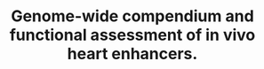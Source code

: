 ---
layout: page
title: " Genome-wide compendium and functional assessment of in vivo heart enhancers."
breadcrumb: true
categories:
    - publication
## publication related information
pub:
    authors: " Diane E. Dickel, Iros Barozzi, Yiwen Zhu, Yoko Fukuda-Yuzawa, Marco Osterwalder, Brandon J. Mannion, Dalit May, Cailyn H. Spurrell, Ingrid Plajzer-Frick, Catherine S. Pickle, Elizabeth Lee, Tyler H. Garvin, Momoe Kato, Jennifer A. Akiyama, Veena Afzal, Ah Young Lee, David U. Gorkin, Bing Ren, Edward M. Rubin, Axel Visel,  Len A. Pennacchio"
    journal: " Nature communications"
    date: 2016-10-05
    doi:  10.1038/ncomms12923
    volume:  7
    pages:  12923
    abstract: " Whole-genome sequencing is identifying growing numbers of non-coding variants in  human disease studies, but the lack of accurate functional annotations prevents their interpretation. We describe the genome-wide landscape of distant-acting enhancers active in the developing and adult human heart, an organ whose impairment is a predominant cause of mortality and morbidity. Using integrative analysis of textgreater35 epigenomic data sets from mouse and human pre- and postnatal hearts we created a comprehensive reference of textgreater80,000 putative human heart enhancers. To illustrate the importance of enhancers in the regulation of genes involved in heart disease, we deleted the mouse orthologs of two human enhancers  near cardiac myosin genes. In both cases, we observe in vivo expression changes and cardiac phenotypes consistent with human heart disease. Our study provides a  comprehensive catalogue of human heart enhancers for use in clinical whole-genome sequencing studies and highlights the importance of enhancers for cardiac function.,"
---